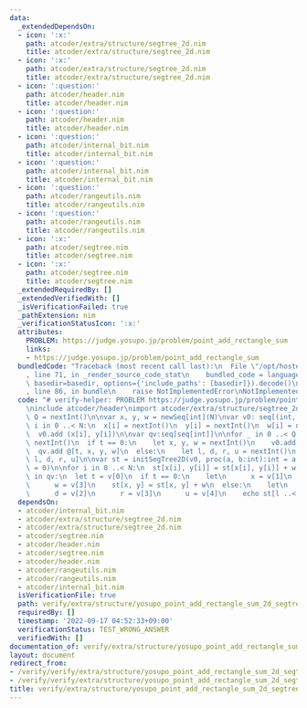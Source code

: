 ```yaml
---
data:
  _extendedDependsOn:
  - icon: ':x:'
    path: atcoder/extra/structure/segtree_2d.nim
    title: atcoder/extra/structure/segtree_2d.nim
  - icon: ':x:'
    path: atcoder/extra/structure/segtree_2d.nim
    title: atcoder/extra/structure/segtree_2d.nim
  - icon: ':question:'
    path: atcoder/header.nim
    title: atcoder/header.nim
  - icon: ':question:'
    path: atcoder/header.nim
    title: atcoder/header.nim
  - icon: ':question:'
    path: atcoder/internal_bit.nim
    title: atcoder/internal_bit.nim
  - icon: ':question:'
    path: atcoder/internal_bit.nim
    title: atcoder/internal_bit.nim
  - icon: ':question:'
    path: atcoder/rangeutils.nim
    title: atcoder/rangeutils.nim
  - icon: ':question:'
    path: atcoder/rangeutils.nim
    title: atcoder/rangeutils.nim
  - icon: ':x:'
    path: atcoder/segtree.nim
    title: atcoder/segtree.nim
  - icon: ':x:'
    path: atcoder/segtree.nim
    title: atcoder/segtree.nim
  _extendedRequiredBy: []
  _extendedVerifiedWith: []
  _isVerificationFailed: true
  _pathExtension: nim
  _verificationStatusIcon: ':x:'
  attributes:
    PROBLEM: https://judge.yosupo.jp/problem/point_add_rectangle_sum
    links:
    - https://judge.yosupo.jp/problem/point_add_rectangle_sum
  bundledCode: "Traceback (most recent call last):\n  File \"/opt/hostedtoolcache/Python/3.10.6/x64/lib/python3.10/site-packages/onlinejudge_verify/documentation/build.py\"\
    , line 71, in _render_source_code_stat\n    bundled_code = language.bundle(stat.path,\
    \ basedir=basedir, options={'include_paths': [basedir]}).decode()\n  File \"/opt/hostedtoolcache/Python/3.10.6/x64/lib/python3.10/site-packages/onlinejudge_verify/languages/nim.py\"\
    , line 86, in bundle\n    raise NotImplementedError\nNotImplementedError\n"
  code: "# verify-helper: PROBLEM https://judge.yosupo.jp/problem/point_add_rectangle_sum\n\
    \ninclude atcoder/header\nimport atcoder/extra/structure/segtree_2d\n\nlet N,\
    \ Q = nextInt()\n\nvar x, y, w = newSeq[int](N)\nvar v0: seq[(int, int)]\n\nfor\
    \ i in 0 ..< N:\n  x[i] = nextInt()\n  y[i] = nextInt()\n  w[i] = nextInt()\n\
    \  v0.add (x[i], y[i])\n\nvar qv:seq[seq[int]]\n\nfor _ in 0 ..< Q:\n  let t =\
    \ nextInt()\n  if t == 0:\n    let x, y, w = nextInt()\n    v0.add (x, y)\n  \
    \  qv.add @[t, x, y, w]\n  else:\n    let l, d, r, u = nextInt()\n    qv.add @[t,\
    \ l, d, r, u]\n\nvar st = initSegTree2D(v0, proc(a, b:int):int = a + b, proc():int\
    \ = 0)\n\nfor i in 0 ..< N:\n  st[x[i], y[i]] = st[x[i], y[i]] + w[i]\n\nfor v\
    \ in qv:\n  let t = v[0]\n  if t == 0:\n    let\n      x = v[1]\n      y = v[2]\n\
    \      w = v[3]\n    st[x, y] = st[x, y] + w\n  else:\n    let\n      l = v[1]\n\
    \      d = v[2]\n      r = v[3]\n      u = v[4]\n    echo st[l ..< r, d ..< u]\n"
  dependsOn:
  - atcoder/internal_bit.nim
  - atcoder/extra/structure/segtree_2d.nim
  - atcoder/extra/structure/segtree_2d.nim
  - atcoder/segtree.nim
  - atcoder/header.nim
  - atcoder/segtree.nim
  - atcoder/header.nim
  - atcoder/rangeutils.nim
  - atcoder/rangeutils.nim
  - atcoder/internal_bit.nim
  isVerificationFile: true
  path: verify/extra/structure/yosupo_point_add_rectangle_sum_2d_segtree_test.nim
  requiredBy: []
  timestamp: '2022-09-17 04:52:33+09:00'
  verificationStatus: TEST_WRONG_ANSWER
  verifiedWith: []
documentation_of: verify/extra/structure/yosupo_point_add_rectangle_sum_2d_segtree_test.nim
layout: document
redirect_from:
- /verify/verify/extra/structure/yosupo_point_add_rectangle_sum_2d_segtree_test.nim
- /verify/verify/extra/structure/yosupo_point_add_rectangle_sum_2d_segtree_test.nim.html
title: verify/extra/structure/yosupo_point_add_rectangle_sum_2d_segtree_test.nim
---
```

